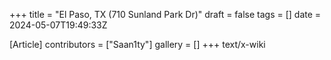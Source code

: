 +++
title = "El Paso, TX (710 Sunland Park Dr)"
draft = false
tags = []
date = 2024-05-07T19:49:33Z

[Article]
contributors = ["Saan1ty"]
gallery = []
+++
text/x-wiki
